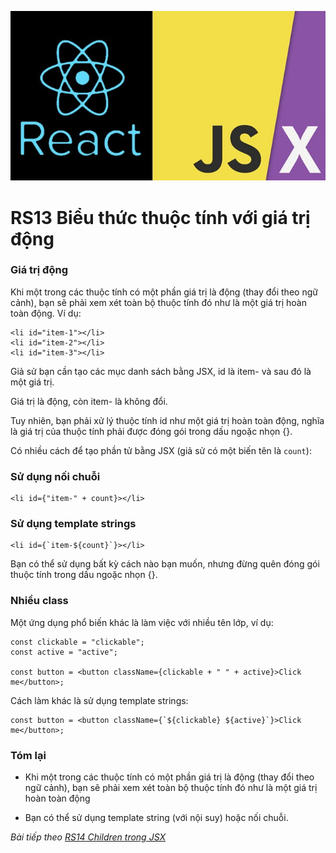 ![Create-HTML-1](images/jsx.jpg) 

# RS13 Biểu thức thuộc tính với giá trị động

### Giá trị động

Khi một trong các thuộc tính có một phần giá trị là động (thay đổi theo ngữ cảnh), bạn sẽ phải xem xét toàn bộ thuộc tính đó như là một giá trị hoàn toàn động. Ví dụ:

```
<li id="item-1"></li>
<li id="item-2"></li>
<li id="item-3"></li>
```

Giả sử bạn cần tạo các mục danh sách bằng JSX, id là item- và sau đó là một giá trị.

Giá trị là động, còn item- là không đổi.

Tuy nhiên, bạn phải xử lý thuộc tính id như một giá trị hoàn toàn động, nghĩa là giá trị của thuộc tính phải được đóng gói trong dấu ngoặc nhọn {}.

Có nhiều cách để tạo phần tử bằng JSX (giả sử có một biến tên là `count`):

### Sử dụng nối chuỗi

```
<li id={"item-" + count}></li>
```

### Sử dụng template strings

```
<li id={`item-${count}`}></li>
```

Bạn có thể sử dụng bất kỳ cách nào bạn muốn, nhưng đừng quên đóng gói thuộc tính trong dấu ngoặc nhọn {}.

### Nhiều class

Một ứng dụng phổ biến khác là làm việc với nhiều tên lớp, ví dụ:

```
const clickable = "clickable";
const active = "active";

const button = <button className={clickable + " " + active}>Click me</button>;
```

Cách làm khác là sử dụng template strings:

```
const button = <button className={`${clickable} ${active}`}>Click me</button>;
```

### Tóm lại

- Khi một trong các thuộc tính có một phần giá trị là động (thay đổi theo ngữ cảnh), bạn sẽ phải xem xét toàn bộ thuộc tính đó như là một giá trị hoàn toàn động

- Bạn có thể sử dụng template string (với nội suy) hoặc nối chuỗi.

*Bài tiếp theo [RS14 Children trong JSX](/lesson/session/session_014_jsx_elements.md)*
